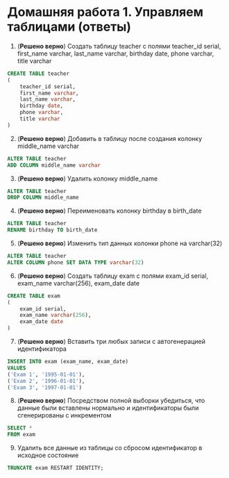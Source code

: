 # Домашняя работа 1. Управляем таблицами (ответы)

1. (**Решено верно**) Создать таблицу teacher с полями teacher_id serial, first_name varchar, last_name varchar, birthday date, phone varchar, title varchar
```sql
CREATE TABLE teacher
(
    teacher_id serial,
    first_name varchar,
    last_name varchar,
    birthday date,
    phone varchar,
    title varchar
)
```

2. (**Решено верно**) Добавить в таблицу после создания колонку middle_name varchar
```sql
ALTER TABLE teacher
ADD COLUMN middle_name varchar
```

3. (**Решено верно**) Удалить колонку middle_name
```sql
ALTER TABLE teacher
DROP COLUMN middle_name
```

4. (**Решено верно**) Переименовать колонку birthday в birth_date
```sql
ALTER TABLE teacher
RENAME birthday TO birth_date
```

5. (**Решено верно**) Изменить тип данных колонки phone на varchar(32)
```sql
ALTER TABLE teacher
ALTER COLUMN phone SET DATA TYPE varchar(32)
```

6. (**Решено верно**) Создать таблицу exam с полями exam_id serial, exam_name varchar(256), exam_date date
```sql
CREATE TABLE exam
(
    exam_id serial,
    exam_name varchar(256),
    exam_date date
)
```

7. (**Решено верно**) Вставить три любых записи с автогенерацией идентификатора
```sql
INSERT INTO exam (exam_name, exam_date)
VALUES
('Exam 1', '1995-01-01'),
('Exam 2', '1996-01-01'),
('Exam 3', '1997-01-01')
```

8. (**Решено верно**) Посредством полной выборки убедиться, что данные были вставлены нормально и идентификаторы были сгенерированы с инкрементом
```sql
SELECT *
FROM exam
```

9. Удалить все данные из таблицы со сбросом идентификатор в исходное состояние
```sql
TRUNCATE exam RESTART IDENTITY;
```
